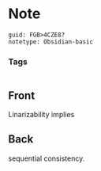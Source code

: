 # Note
```
guid: FGB>4CZE8?
notetype: Obsidian-basic
```

### Tags
```
```

## Front
<p>Linarizability implies</p>

## Back
<p>sequential consistency.</p>
